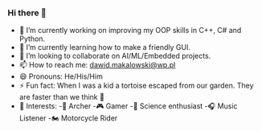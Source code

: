 ### Hi there 👋

- 🔭 I’m currently working on improving my OOP skills in C++, C# and Python.
- 🌱 I’m currently learning how to make a friendly GUI.
- 👯 I’m looking to collaborate on AI/ML/Embedded projects.
- 📫 How to reach me: dawid.makalowski@wp.pl
- 😄 Pronouns: He/His/Him
- ⚡ Fun fact: When I was a kid a tortoise escaped from our garden. They are faster than we think 🐢
- 🔎 Interests:
  -🏹 Archer
  -🎮 Gamer
  -🌌 Science enthusiast
  -🎧 Music Listener
  -🏍 Motorcycle Rider



<!--
**dmakalowski/dmakalowski** is a ✨ _special_ ✨ repository because its `README.md` (this file) appears on your GitHub profile.

Here are some ideas to get you started:

- 🔭 I’m currently working on ...
- 🌱 I’m currently learning ...
- 👯 I’m looking to collaborate on ...
- 🤔 I’m looking for help with ...
- 💬 Ask me about ...
- 📫 How to reach me: ...
- 😄 Pronouns: ...
- ⚡ Fun fact: ...
-->
